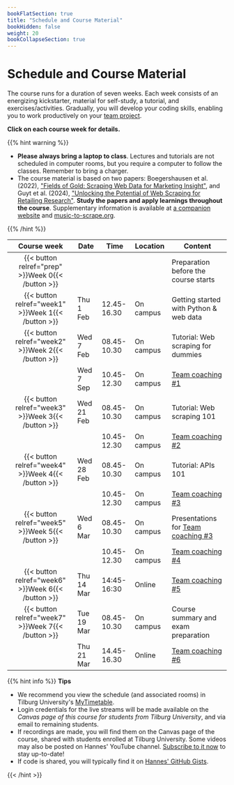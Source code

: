```yaml
---
bookFlatSection: true
title: "Schedule and Course Material"
bookHidden: false
weight: 20
bookCollapseSection: true
---
```


# Schedule and Course Material

The course runs for a duration of seven weeks. Each week consists of an energizing kickstarter, material for self-study, a tutorial, and exercises/activities. Gradually, you will develop your coding skills, enabling you to work productively on your [team project](../project).

__Click on each course week for details.__

<!--
The course consists of weekly modules, which will gradually develop your coding skills that will enable you to work productively on your team project.
-->

{{% hint warning %}}
- __Please always bring a laptop to class__. Lectures and tutorials are not scheduled in computer rooms, but you require a computer to follow the classes. Remember to bring a charger.
- The course material is based on two papers: Boegershausen et al. (2022), ["Fields of Gold: Scraping Web Data for Marketing Insight"](https://doi.org/10.1177/00222429221100750), and Guyt et al. (2024), ["Unlocking the Potential of Web Scraping for Retailing Research"](jretailing_jan2024.pdf). __Study the papers and apply learnings throughout the course__. Supplementary information is available at [a companion website](https://web-scraping.org) and [music-to-scrape.org](https://music-to-scrape.org).

{{% /hint %}}

Course week|Date|Time|Location|Content|
|:-:|---------|---------|-------------|--------------------|
|{{< button relref="prep" >}}Week 0{{< /button >}}  | | | | Preparation before the course starts   
|{{< button relref="week1" >}}Week 1{{< /button >}} |Thu 1 Feb | 12.45-16.30 | On campus | Getting started with Python & web data
|{{< button relref="week2" >}}Week 2{{< /button >}}|Wed 7 Feb | 08.45-10.30 | On campus | Tutorial: Web scraping for dummies 
|               |Wed 7 Sep | 10.45-12.30 | On campus | [Team coaching #1](/docs/project/workplan)
|{{< button relref="week3" >}}Week 3{{< /button >}}|Wed 21 Feb | 08.45-10.30 | On campus | Tutorial: Web scraping 101 
|                                                  |           | 10.45-12.30 | On campus | [Team coaching #2](/docs/project/workplan)
|{{< button relref="week4" >}}Week 4{{< /button >}}|Wed 28 Feb | 08.45-10.30 | On campus | Tutorial: APIs 101
|                                                  |           | 10.45-12.30 | On campus | [Team coaching #3](/docs/project/workplan)
|{{< button relref="week5" >}}Week 5{{< /button >}}|Wed 6 Mar | 08.45-10.30 | On campus | Presentations for [Team coaching #3](/docs/project/workplan)
|                                                  |           | 10.45-12.30 | On campus | [Team coaching #4](/docs/project/workplan)
|{{< button relref="week6" >}}Week 6{{< /button >}} |Thu 14 Mar  | 14:45-16:30 | Online | [Team coaching #5](/docs/project/workplan)
|{{< button relref="week7" >}}Week 7{{< /button >}}  |Tue 19 Mar | 08.45-10.30 | On campus | Course summary and exam preparation 
|                              |Thu 21 Mar | 14.45-16.30  | Online | [Team coaching #6](/docs/project/workplan)

{{% hint info %}}
__Tips__
- We recommend you view the schedule (and associated rooms) in Tilburg University's [MyTimetable](https://rooster.uvt.nl).
- Login credentials for the live streams will be made available on the *Canvas page of this course for students from Tilburg University*, and via email to remaining students.
- If recordings are made, you will find them on the Canvas page of the course, shared with students enrolled at Tilburg University. Some videos may also be posted on Hannes' YouTube channel. [Subscribe to it now](http://www.youtube.com/c/hannesdatta?sub_confirmation=1) to stay up-to-date!
- If code is shared, you will typically find it on [Hannes' GitHub Gists](https://gist.github.com/hannesdatta).

{{< /hint >}}


<!--
## Modules

The course consists of weekly modules, which will gradually develop your coding skills that will enable you to work productively on your team project.

{{<section>}}
-->